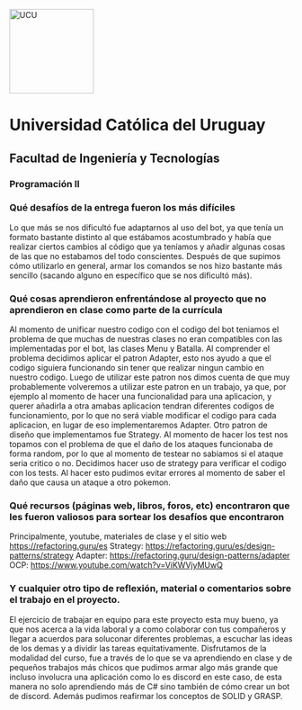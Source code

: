 <img alt="UCU" src="https://www.ucu.edu.uy/plantillas/images/logo_ucu.svg"
width="150"/>

# Universidad Católica del Uruguay

## Facultad de Ingeniería y Tecnologías

### Programación II

### Qué desafíos de la entrega fueron los más difíciles

Lo que más se nos dificultó fue adaptarnos al uso del bot, ya que tenía un formato bastante distinto al que estábamos acostumbrado y había que realizar ciertos cambios al código que ya teníamos y añadir algunas cosas de las que no estabamos del todo conscientes. Después de que supimos cómo utilizarlo en general, armar los comandos se nos hizo bastante más sencillo (sacando alguno en específico que se nos dificultó más). 

### Qué cosas aprendieron enfrentándose al proyecto que no aprendieron en clase como parte de la currícula

Al momento de unificar nuestro codigo con el codigo del bot teniamos el problema de que muchas de nuestras clases no eran compatibles con las implementadas por el bot, las clases Menu y Batalla. Al comprender el problema decidimos aplicar el patron Adapter, esto nos ayudo a que el codigo siguiera funcionando sin tener que realizar ningun cambio en nuestro codigo. Luego de utilizar este patron nos dimos cuenta de que muy probablemente volveremos a utilizar este patron en un trabajo, ya que, por ejemplo al momento de hacer una funcionalidad para una aplicacion, y querer añadirla a otra amabas aplicacion tendran diferentes codigos de funcionamiento, por lo que no será viable modificar el codigo para cada aplicacion, en lugar de eso implementaremos Adapter.
Otro patron de diseño que implementamos fue Strategy. Al momento de hacer los test nos topamos con el problema de que el daño de los ataques funcionaba de forma random, por lo que al momento de testear no sabiamos si el ataque seria critico o no. Decidimos hacer uso de strategy para verificar el codigo con los tests. Al hacer esto pudimos evitar errores al momento de saber el daño que causa un ataque a otro pokemon.


### Qué recursos (páginas web, libros, foros, etc) encontraron que les fueron valiosos para sortear los desafíos que encontraron
Principalmente, youtube, materiales de clase y el sitio web https://refactoring.guru/es
Strategy: https://refactoring.guru/es/design-patterns/strategy
Adapter: https://refactoring.guru/design-patterns/adapter
OCP: https://www.youtube.com/watch?v=ViKWVjyMUwQ

### Y cualquier otro tipo de reflexión, material o comentarios sobre el trabajo en el proyecto.

El ejercicio de trabajar en equipo para este proyecto esta muy bueno, ya que nos acerca a la vida laboral y a como colaborar con tus compañeros y llegar a acuerdos para soluconar diferentes problemas, a escuchar las ideas de los demas y a dividir las tareas equitativamente.
Disfrutamos de la modalidad del curso, fue a través de lo que se va aprendiendo en clase y de pequeños trabajos más chicos que pudimos armar algo más grande que incluso involucra una aplicación como lo es discord en este caso, de esta manera no solo aprendiendo más de C# sino también de cómo crear un bot de discord. Además pudimos reafirmar los conceptos de SOLID y GRASP.
